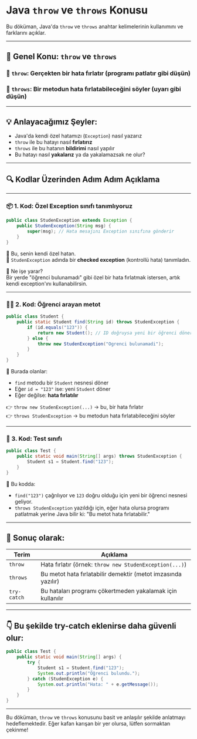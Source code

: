 
# Java `throw` ve `throws` Konusu

Bu döküman, Java'da `throw` ve `throws` anahtar kelimelerinin kullanımını ve farklarını açıklar.

---

## 🎯 Genel Konu: `throw` ve `throws`

### 🔸 `throw`: Gerçekten bir **hata fırlatır** (programı patlatır gibi düşün)
### 🔸 `throws`: Bir metodun **hata fırlatabileceğini** söyler (uyarı gibi düşün)

---

## 💡 Anlayacağımız Şeyler:

- Java'da kendi özel hatamızı (`Exception`) nasıl yazarız
- `throw` ile bu hatayı nasıl **fırlatırız**
- `throws` ile bu hatanın **bildirimi** nasıl yapılır
- Bu hatayı nasıl **yakalarız** ya da yakalamazsak ne olur?

---

## 🔍 Kodlar Üzerinden Adım Adım Açıklama

---

### 📦 1. Kod: Özel Exception sınıfı tanımlıyoruz

```java
public class StudenException extends Exception {
    public StudenException(String msg) {
        super(msg); // Hata mesajını Exception sınıfına gönderir
    }
}
```

🔹 Bu, senin kendi özel hatan.  
🔹 `StudenException` adında bir **checked exception** (kontrollü hata) tanımladın.

🧠 Ne işe yarar?  
Bir yerde "öğrenci bulunamadı" gibi özel bir hata fırlatmak istersen, artık kendi exception'ını kullanabilirsin.

---

### 👨‍🎓 2. Kod: Öğrenci arayan metot

```java
public class Student {
    public static Student find(String id) throws StudenException {
        if (id.equals("123")) {
            return new Student(); // ID doğruysa yeni bir öğrenci döner
        } else {
            throw new StudenException("Ogrenci bulunamadi");
        }
    }
}
```

🔸 Burada olanlar:

- `find` metodu bir `Student` nesnesi döner
- Eğer `id = "123"` ise: yeni `Student` döner
- Eğer değilse: **hata fırlatılır**

👉 `throw new StudenException(...)` → bu, bir hata fırlatır  
👉 `throws StudenException` → bu metodun hata fırlatabileceğini söyler

---

### 🧪 3. Kod: Test sınıfı

```java
public class Test {
    public static void main(String[] args) throws StudenException {
        Student s1 = Student.find("123");
    }
}
```

🔸 Bu kodda:

- `find("123")` çağrılıyor ve `123` doğru olduğu için yeni bir öğrenci nesnesi geliyor.
- `throws StudenException` yazıldığı için, eğer hata olursa programı patlatmak yerine Java bilir ki: "Bu metot hata fırlatabilir."

---

## 🎉 Sonuç olarak:

| Terim   | Açıklama |
|---------|----------|
| `throw` | Hata fırlatır (örnek: `throw new StudenException(...)`) |
| `throws` | Bu metot hata fırlatabilir demektir (metot imzasında yazılır) |
| `try-catch` | Bu hataları programı çökertmeden yakalamak için kullanılır |

---

## 👇 Bu şekilde try-catch eklenirse daha güvenli olur:

```java
public class Test {
    public static void main(String[] args) {
        try {
            Student s1 = Student.find("123");
            System.out.println("Öğrenci bulundu.");
        } catch (StudenException e) {
            System.out.println("Hata: " + e.getMessage());
        }
    }
}
```

---

Bu döküman, `throw` ve `throws` konusunu basit ve anlaşılır şekilde anlatmayı hedeflemektedir. Eğer kafan karışan bir yer olursa, lütfen sormaktan çekinme!
